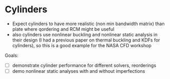 # Cylinders

* Expect cylinders to have more realistic (non min bandwidth matrix) than plate where qordering and RCM might be useful
* also cylinders use nonlinear buckling and nonlinear static analysis in their design (I had a previous paper on thermal buckling and KDFs for cylinders), so this is a good example for the NASA CFD workshop

Goals:
- [ ] demonstrate cylinder performance for different solvers, reorderings
- [ ] demo nonlinear static analyses with and without imperfections